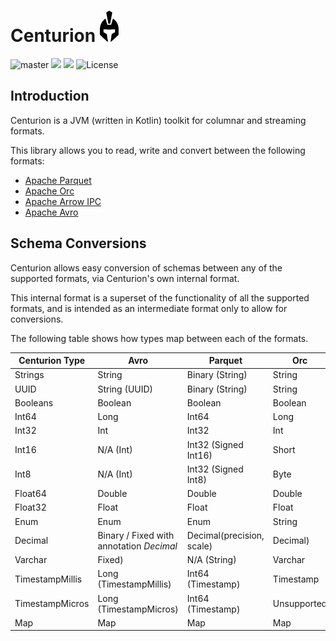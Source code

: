 # Centurion <img src="logo.png" height="50">

![master](https://github.com/sksamuel/centurion/workflows/master/badge.svg)
[<img src="https://img.shields.io/maven-central/v/com.sksamuel.centurion/centurion-schemas.svg?label=latest%20release"/>](http://search.maven.org/#search%7Cga%7C1%7Ccenturion)
[<img src="https://img.shields.io/nexus/s/https/s01.oss.sonatype.org/com.sksamuel.centurion/centurion-avro.svg?label=latest%20snapshot&style=plastic"/>](https://oss.sonatype.org/content/repositories/snapshots/com/sksamuel/centurion/)
![License](https://img.shields.io/github/license/sksamuel/centurion.svg?style=plastic)

## Introduction

Centurion is a JVM (written in Kotlin) toolkit for columnar and streaming formats.

This library allows you to read, write and convert between the following formats:

* [Apache Parquet](https://parquet.apache.org)
* [Apache Orc](https://orc.apache.org)
* [Apache Arrow IPC](https://arrow.apache.org)
* [Apache Avro](https://avro.apache.org)

## Schema Conversions

Centurion allows easy conversion of schemas between any of the supported formats, via Centurion's own internal format.

This internal format is a superset of the functionality of all the supported formats, and is intended as an intermediate
format only to allow for conversions.

The following table shows how types map between each of the formats.

| Centurion Type  | Avro                                     | Parquet                   | Orc         | Arrow               |
|-----------------|------------------------------------------|---------------------------|-------------|---------------------|
| Strings         | String                                   | Binary (String)           | String      | Utf8                |
| UUID            | String (UUID)                            | Binary (String)           | String      | Utf8                |
| Booleans        | Boolean                                  | Boolean                   | Boolean     | Bool                |
| Int64           | Long                                     | Int64                     | Long        | Int64 Signed        |
| Int32           | Int                                      | Int32                     | Int         | Int32 Signed        |
| Int16           | N/A (Int)                                | Int32 (Signed Int16)      | Short       | Int16 Signed        |
| Int8            | N/A (Int)                                | Int32 (Signed Int8)       | Byte        | Int8 Signed         |
| Float64         | Double                                   | Double                    | Double      | FloatingPointDouble |
| Float32         | Float                                    | Float                     | Float       | FloatingPointSingle |
| Enum            | Enum                                     | Enum                      | String      | String              |
| Decimal         | Binary / Fixed with annotation _Decimal_ | Decimal(precision, scale) | Decimal)    | Decimal             |
| Varchar         | Fixed)                                   | N/A (String)              | Varchar     | N/A (String)        |
| TimestampMillis | Long (TimestampMillis)                   | Int64 (Timestamp)         | Timestamp   | Timestamp (Millis)  |
| TimestampMicros | Long (TimestampMicros)                   | Int64 (Timestamp)         | Unsupported | Timestamp (Micros)  |
| Map             | Map                                      | Map                       | Map         | Map                 |
